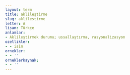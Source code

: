 ```yaml
---
layout: term
title: aklileştirme
slug: aklilestirme
letter: A
lisan: Türkçe
anlamlar:
- Aklileştirmek durumu; ussallaştırma, rasyonalizasyon
ozellikler:
- - isim
ornekler:
- - ''
orneklerkaynak:
- - ''
---
```

